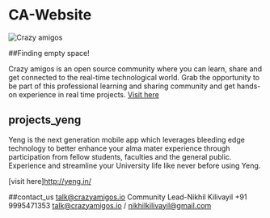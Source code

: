 # CA-Website
![Crazy amigos](https://crazyamigos.io/images/center-logo.png)

##Finding empty space!

Crazy amigos is an open source community where you can learn, share and get connected to the real-time technological world. Grab the opportunity to be part of this professional learning and sharing community and get hands-on experience in real time projects. 
[Visit here](https://crazyamigos.io/)

projects_yeng
--------------

Yeng is the next generation mobile app which leverages bleeding edge technology to better enhance your alma mater experience through participation from fellow students, faculties and the general public. Experience and streamline your University life like never before using Yeng.

[visit here]<http://yeng.in/>

##contact_us
talk@crazyamigos.io
Community Lead-Nikhil Kilivayil
+91 9995471353
talk@crazyamigos.io / nikhilkilivayil@gmail.com 

